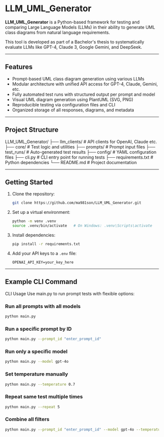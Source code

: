 # LLM_UML_Generator

**LLM_UML_Generator** is a Python-based framework for testing and comparing Large Language Models (LLMs) in their ability to generate UML class diagrams from natural language requirements.

This tool is developed as part of a Bachelor's thesis to systematically evaluate LLMs like GPT-4, Claude 3, Google Gemini, and DeepSeek.

---

## Features

- Prompt-based UML class diagram generation using various LLMs
- Modular architecture with unified API access for GPT-4, Claude, Gemini, etc.
- Fully automated test runs with structured output per prompt and model
- Visual UML diagram generation using PlantUML (SVG, PNG)
- Reproducible testing via configuration files and CLI
- Organized storage of all responses, diagrams, and metadata

---

## Project Structure
LLM_UML_Generator/
├── llm_clients/ # API clients for OpenAI, Claude etc.
├── core/ # Test logic and utilities
├── prompts/ # Prompt input files
├── test_runs/ # Auto-generated test results
├── config/ # YAML configuration files
├── cli.py # CLI entry point for running tests
├── requirements.txt # Python dependencies
└── README.md # Project documentation

---

## Getting Started

1. Clone the repository:
    ```bash
    git clone https://github.com/ma981son/LLM_UML_Generator.git
    ```

2. Set up a virtual environment:
    ```bash
    python -m venv .venv
    source .venv/bin/activate   # On Windows: .venv\Scripts\activate
    ```

3. Install dependencies:
    ```bash
    pip install -r requirements.txt
    ```

4. Add your API keys to a `.env` file:
    ```env
    OPENAI_API_KEY=your_key_here
    ```

---

## Example CLI Command

CLI Usage
Use main.py to run prompt tests with flexible options:

### Run all prompts with all models
```bash
python main.py
```

### Run a specific prompt by ID
```bash
python main.py --prompt_id "enter_prompt_id"
```

### Run only a specific model
```bash
python main.py --model gpt-4o
```

### Set temperature manually
```bash
python main.py --temperature 0.7
```

### Repeat same test multiple times
```bash
python main.py --repeat 5
```

### Combine all filters
```bash
python main.py --prompt_id "enter_prompt_id" --model gpt-4o --temperature 0.5 --repeat 3
```


